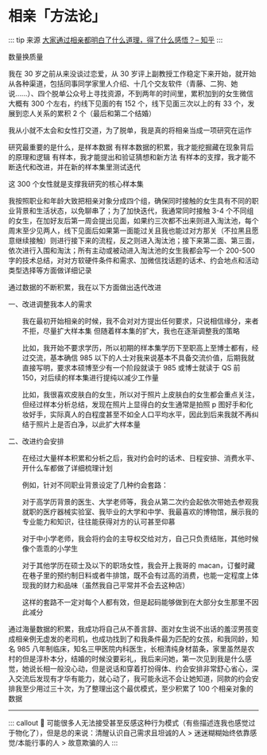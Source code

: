 # 相亲「方法论」

::: tip 来源
[大家通过相亲都明白了什么道理，得了什么感悟？– 知乎](https://www.zhihu.com/question/23605963/answer/2956807872)
:::

数量换质量

我在 30 岁之前从来没谈过恋爱，从 30 岁评上副教授工作稳定下来开始，就开始从各种渠道，包括同事同学家里人介绍、十几个交友软件（青藤、二狗、她说……）、四个脱单公众号上寻找资源，不到两年的时间里，累积加到的女生微信大概有 300 个左右，约线下见面的有 152 个，线下见面三次以上的有 33 个，发展到恋人关系的累积 2 个（最后和第二个结婚）

我从小就不太会和女性打交道，为了脱单，我是真的将相亲当成一项研究在运作

研究最重要的是什么，是样本数据
有样本数据的积累，我才能挖掘藏在现象背后的原理和逻辑
有样本，我才能提出和验证猜想和新方法
有样本的支撑，我才能不断迭代和改进，并在新的样本集里测试迭代

这 300 个女性就是支撑我研究的核心样本集

我按照职业和年龄大致把相亲对象分成四个组，确保同时接触的女生具有不同的职业背景和生活状态，以免聊串了；为了加快迭代，我通常同时接触 3-4 个不同组的女生，在加好友后第一周会提出见面，如果约三次都不出来则进入淘汰池，每个周末至少见两人，线下见面后如果第一面能过关且我也能过对方那关（不拉黑且愿意继续接触）则进行接下来的流程，反之则进入淘汰池；接下来第二面、第三面，依次进行入围和淘汰；所有主动或被动进入淘汰池的女生我都会写一个 200-500 字的技术总结，对对方软硬件条件和需求、加微信找话题的话术、约会地点和活动类型选择等方面做详细记录

通过数据的不断积累，我在以下方面做出迭代改进

<style>
    .cjk-ol ol {
        list-style-type: cjk-ideographic;
        padding-left: 2em;
    }
</style>

<div class="cjk-ol">

1. 改进调整我本人的需求

   我在最初开始相亲的时候，我不会对对方提出任何要求，只说相信缘分，来者不拒，尽量扩大样本集
   但随着样本集的扩大，我也在逐渐调整我的策略

   比如，我开始不要求学历，所以初期的样本集学历下至职高上至博士都有，经过交流，基本确信 985 以下的人士对我来说基本不具备交流价值，后期我就直接写明，要求本硕博至少有一个阶段就读于 985 或博士就读于 QS 前 150，对后续的样本集进行提纯以减少工作量

   比如，我很喜欢皮肤白的女生，所以对于照片上皮肤白的女生都会重点关注，但经过样本分析总结，发现在照片上显得白的女生通常是拍照 p 图好手和化妆好手，实际真人的白程度甚至不如全人口平均水平，因此到后来我就不再纠结于照片上是否白净，以此扩大样本量

2. 改进约会安排

   在经过大量样本积累和分析之后，我对约会时的话术、日程安排、消费水平、开什么车都做了详细梳理计划

   例如，针对不同职业背景设定了几种约会套路：

   对于高学历背景的医生、大学老师等，我会从第二次约会起依次带她去参观我就职的医疗器械实验室、我毕业的大学和中学、我最喜欢的博物馆，展示我的专业能力和知识，往往能获得对方的认可甚至仰慕

   对于中小学老师，我会将约会的主导权交给对方，自己只负责结账，其他时候像个乖乖的小学生

   对于其他学历在硕士及以下的职场女性，我会开上我哥的 macan，订餐时藏在巷子里的预约制日料或者牛排馆，既不会有过高的消费，也能一定程度上体现我的财力和品味（虽然我自己平常并不会去这种店）

   这样的套路不一定对每个人都有效，但是起码能够做到在大部分女生那里不因此减分

通过海量数据的积累，我成功将自己从不善言辞、面对女生说不出话的羞涩男孩变成相亲例无虚发的老司机，也成功找到了和我条件最为匹配的女孩，和我同龄，知名 985 八年制临床，知名三甲医院内科医生，长相清纯身材苗条，家里虽然是农村的但是淳朴本分，结婚的时候没要彩礼，我后来问她，第一次见到我是什么感觉，她说长相一般没心动，但是说话和穿着打扮得体、约会安排非常舒心省心，深入交流后发现有才华有能力，就心动了，我可能永远不会让她知道，同款的约会安排我至少用过三十次，为了整理出这个最优模式，至少积累了 100 个相亲对象的数据

</div>

---

::: callout
💬 可能很多人无法接受甚至反感这种行为模式（有些描述连我也感觉过于物化了），但是总的来说：清醒认识自己需求且坦诚的人 > 迷迷糊糊始终依靠感觉/本能行事的人 > 故意欺骗的人
:::
